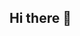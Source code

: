 ## Hi there 👋

<!--
**anne-elisa/anne-elisa** is a ✨ _special_ ✨ repository because its `README.md` (this file) appears on your GitHub profile.

Here are some ideas to get you started:

- 🌱 I’m currently learning: How to code - I'd like to learn about frontend development!
- 📫 How to reach me: Either on here or through a messenger pigeon, your choice!
- 😄 Pronouns: She/her and they/them are a-okay! :D
- 🌈 Fun fact: I have a slightly overweight cat that likes to lick walls lmao
-->
